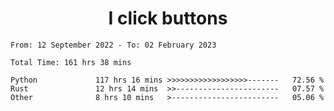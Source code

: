 <h1 align="center">
I click buttons
</h1>

<!--START_SECTION:waka-->

```text
From: 12 September 2022 - To: 02 February 2023

Total Time: 161 hrs 38 mins

Python             117 hrs 16 mins >>>>>>>>>>>>>>>>>>-------   72.56 %
Rust               12 hrs 14 mins  >>-----------------------   07.57 %
Other              8 hrs 10 mins   >------------------------   05.06 %
```

<!--END_SECTION:waka-->

